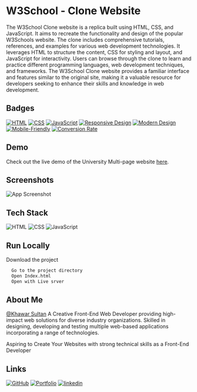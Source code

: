 
# W3School - Clone Website

The W3School Clone website is a replica built using HTML, CSS, and JavaScript. It aims to recreate the functionality and design of the popular W3Schools website. The clone includes comprehensive tutorials, references, and examples for various web development technologies. It leverages HTML to structure the content, CSS for styling and layout, and JavaScript for interactivity. Users can browse through the clone to learn and practice different programming languages, web development techniques, and frameworks. The W3School Clone website provides a familiar interface and features similar to the original site, making it a valuable resource for developers seeking to enhance their skills and knowledge in web development.


## Badges

[![HTML](https://img.shields.io/badge/Built%20with-HTML-orange?style=flat-square&logo=html5)](https://www.w3.org/html/)
[![CSS](https://img.shields.io/badge/Styled%20with-CSS-blue?style=flat-square&logo=css3)](https://www.w3.org/Style/CSS/Overview.en.html)
[![JavaScript](https://img.shields.io/badge/Powered%20by-JavaScript-yellow?style=flat-square&logo=javascript)](https://developer.mozilla.org/en-US/docs/Web/JavaScript)
[![Responsive Design](https://img.shields.io/badge/Responsive-Design-green?style=flat-square&logo=responsive-design)](https://en.wikipedia.org/wiki/Responsive_web_design)
[![Modern Design](https://img.shields.io/badge/Modern-Design-lightgrey?style=flat-square&logo=design)](https://www.smashingmagazine.com/2019/04/modern-web-design-techniques/)
[![Mobile-Friendly](https://img.shields.io/badge/Mobile-Friendly-brightgreen?style=flat-square&logo=mobile)](https://developers.google.com/web/fundamentals/design-and-ux/principles)
[![Conversion Rate](https://img.shields.io/badge/High-Conversion%20Rate-success?style=flat-square&logo=conversionxl)](https://conversionxl.com/blog/)




## Demo

Check out the live demo of the University Multi-page website [here](https://schoolw3.netlify.app/).

## Screenshots

![App Screenshot](https://res.cloudinary.com/denajbnh4/image/upload/v1683798901/Khawar/Screenshot_7_evpirt.png)


## Tech Stack
![HTML](https://img.shields.io/badge/-HTML-orange?style=flat-square&logo=html5)
![CSS](https://img.shields.io/badge/-CSS-blue?style=flat-square&logo=css3)
![JavaScript](https://img.shields.io/badge/-JavaScript-yellow?style=flat-square&logo=javascript)



## Run Locally
  Download the project

```bash
  Go to the project directory
  Open Index.html
  Open with Live srver
```




## About Me
[@Khawar Sultan](https://github.com/KhawarSultan) A Creative Front-End Web Developer providing high-impact web solutions for diverse industry organizations. Skilled in designing, developing and testing multiple web-based applications incorporating a range of technologies.

Aspiring to Create Your Websites with strong technical skills as a Front-End Developer 


## Links
[![GitHub](https://img.shields.io/badge/Github-000?style=for-the-badge&logo=github&logoColor=white)](https://github.com/KhawarSultan)
[![Portfolio](https://img.shields.io/badge/Portfolio-000?style=for-the-badge&logo=font-awesome&logoColor=white)](https://khawarportfolio.netlify.app/)
[![linkedin](https://img.shields.io/badge/linkedin-0A66C2?style=for-the-badge&logo=linkedin&logoColor=white)](https://www.linkedin.com/in/khawar-sultan-989314209/)

